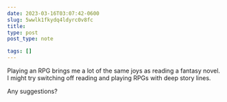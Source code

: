 ```yaml
---
date: 2023-03-16T03:07:42-0600
slug: 5wwlk1fkydq4ldyrc0v8fc
title: 
type: post
post_type: note

tags: []
---
```

Playing an RPG brings me a lot of the same joys as reading a fantasy novel. I might try switching off reading and playing RPGs with deep story lines.


Any suggestions?



